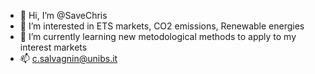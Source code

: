 - 👋 Hi, I’m @SaveChris
- 👀 I’m interested in ETS markets, CO2 emissions, Renewable energies
- 🌱 I’m currently learning new metodological methods to apply to my interest markets
- 📫 c.salvagnin@unibs.it

<!---
SaveChris/SaveChris is a ✨ special ✨ repository because its `README.md` (this file) appears on your GitHub profile.
You can click the Preview link to take a look at your changes.
--->
